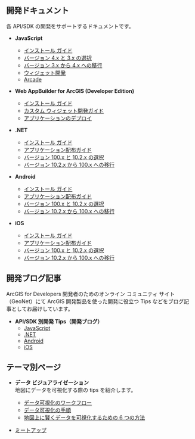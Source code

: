 ## 開発ドキュメント

各 API/SDK の開発をサポートするドキュメントです。

* __JavaScript__
  * [インストール ガイド](../javascript/install-jsapi/)
  * [バージョン 4.x と 3.x の選択](../javascript/choose-3.x-and-4.x/)
  * [バージョン 3.x から 4.x への移行](../javascript/migrating-from-3.x-to-4.0/)
  * [ウィジェット開発](../javascript/custom-widget/)
  * [Arcade](../javascript/arcade/)

* __Web AppBuilder for ArcGIS (Developer Edition)__
  * [インストール ガイド](../webappbuilder/install-guide/)
  * [カスタム ウィジェット開発ガイド](../webappbuilder/development-guide/)
  * [アプリケーションのデプロイ](../webappbuilder/deploy-your-app/)

* __.NET__
  * [インストール ガイド](../dotnet/install-dotnet-100.x/)
  * [アプリケーション配布ガイド](../dotnet/distribution-dotnet-100.x/)
  * [バージョン 100.x と 10.2.x の選択](../choosing-version-runtime/)
  * [バージョン 10.2.x から 100.x への移行](../dotnet/migration-dotnet-100.x/)

* __Android__
  * [インストール ガイド](../android/install-android-100.x/)
  * [アプリケーション配布ガイド](../android/distribution-android-100.x/)
  * [バージョン 100.x と 10.2.x の選択](../choosing-version-runtime/)
  * [バージョン 10.2.x から 100.x への移行](../android/migration-android-100.x/)

* __iOS__
  * [インストール ガイド](../ios/install-ios-100.x/)
  * [アプリケーション配布ガイド](../ios/distribution-ios-100.x/)
  * [バージョン 100.x と 10.2.x の選択](../choosing-version-runtime/)
  * [バージョン 10.2.x から 100.x への移行](../ios/migration-ios-100.x/)

## 開発ブログ記事

ArcGIS for Developers 開発者のためのオンライン コミュニティ サイト（GeoNet）にて ArcGIS 開発製品を使った開発に役立つ Tips などをブログ記事としてお届けしています。

* __API/SDK 別開発 Tips（開発ブログ）__
  * [JavaScript](http://arcg.is/1X5Q0Sl)
  * [.NET](http://arcg.is/1LPKAcf)
  * [Android](http://arcg.is/1PiwBfG)
  * [iOS](http://arcg.is/1LlUgpi)

## テーマ別ページ

* __データ ビジュアライゼーション__  
地図にデータを可視化する際の tips を紹介します。
  * [データ可視化のワークフロー](../tips/workflow-with-arcgis)
  * [データ可視化の手順](../tips/data-visualization-procedure)
  * [地図上に賢くデータを可視化するための 6 つの方法](../tips/6ways-to-improve-your-maps)

* [ミートアップ](../hackathon/)
